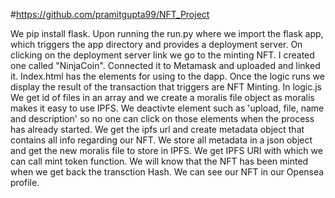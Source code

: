 #https://github.com/pramitgupta99/NFT_Project

We pip install flask. Upon running the run.py where we import the flask app, which triggers the app directory and provides a deployment server. On clicking on the deployment server link we go to the minting NFT. I created one called "NinjaCoin". Connected it to Metamask and uploaded and linked it. Index.html has the elements for using to the dapp. Once the logic runs we display the result of the transaction that triggers are NFT Minting. In logic.js We get id of files in an array and we create a moralis file object as moralis makes it easy to use IPFS. We deactivte element such as 'upload, file, name and description' so no one can click on those elements when the process has already started. We get the ipfs url and create metadata object that contains all info regarding our NFT. We store all metadata in a json object and get the new moralis file to store in IPFS. We get IPFS URI with which we can call mint token function. We will know that the NFT has been minted when we get back the transction Hash. We can see our NFT in our Opensea profile.  
